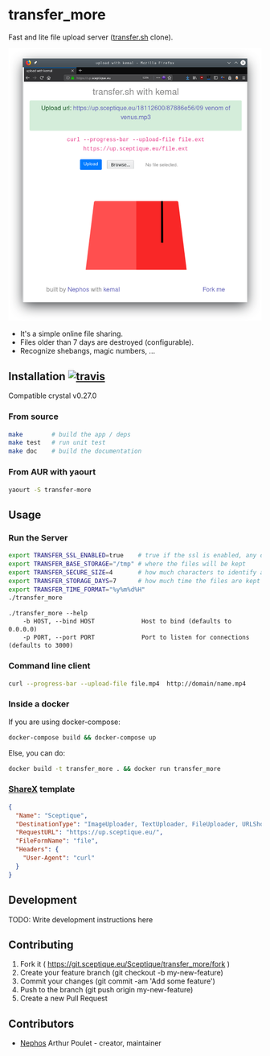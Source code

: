 # transfer_more

Fast and lite file upload server ([transfer.sh](https://transfer.sh/) clone).

![screenshot](https://raw.githubusercontent.com/Nephos/transfer_more/master/sample.png)

- It's a simple online file sharing.
- Files older than 7 days are destroyed (configurable).
- Recognize shebangs, magic numbers, ...

## Installation [![travis](https://travis-ci.org/Nephos/transfer_more.svg)](https://travis-ci.org/Nephos/transfer_more)

Compatible crystal v0.27.0

### From source

```sh
make        # build the app / deps
make test   # run unit test
make doc    # build the documentation
```

### From AUR with yaourt

```sh
yaourt -S transfer-more
```

## Usage

### Run the Server

```sh
export TRANSFER_SSL_ENABLED=true    # true if the ssl is enabled, any other string is false
export TRANSFER_BASE_STORAGE="/tmp" # where the files will be kept
export TRANSFER_SECURE_SIZE=4       # how much characters to identify a file
export TRANSFER_STORAGE_DAYS=7      # how much time the files are kept
export TRANSFER_TIME_FORMAT="%y%m%d%H"
./transfer_more
```

```text
./transfer_more --help
    -b HOST, --bind HOST             Host to bind (defaults to 0.0.0.0)
    -p PORT, --port PORT             Port to listen for connections (defaults to 3000)
```

### Command line client

```sh
curl --progress-bar --upload-file file.mp4  http://domain/name.mp4
```

### Inside a docker

If you are using docker-compose:

```sh
docker-compose build && docker-compose up
```

Else, you can do:

```sh
docker build -t transfer_more . && docker run transfer_more
```

### [ShareX](https://github.com/ShareX) template

```json
{
  "Name": "Sceptique",
  "DestinationType": "ImageUploader, TextUploader, FileUploader, URLShortener",
  "RequestURL": "https://up.sceptique.eu/",
  "FileFormName": "file",
  "Headers": {
    "User-Agent": "curl"
  }
}
```

## Development

TODO: Write development instructions here

## Contributing

1. Fork it ( <https://git.sceptique.eu/Sceptique/transfer_more/fork> )
2. Create your feature branch (git checkout -b my-new-feature)
3. Commit your changes (git commit -am 'Add some feature')
4. Push to the branch (git push origin my-new-feature)
5. Create a new Pull Request

## Contributors

- [Nephos](https://git.sceptique.eu/Sceptique) Arthur Poulet - creator, maintainer
